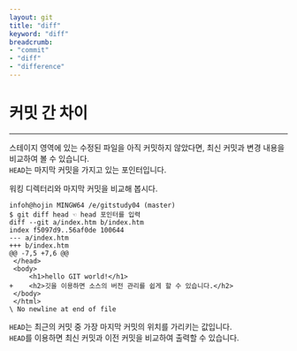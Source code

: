 ```yaml
---
layout: git
title: "diff"
keyword: "diff"
breadcrumb:
- "commit"
- "diff"
- "difference"
---
```


# 커밋 간 차이
---
스테이지 영역에 있는 수정된 파일을 아직 커밋하지 않았다면, 최신 커밋과 변경 내용을 비교하여 볼 수 있습니다.  
`HEAD`는 마지막 커밋을 가지고 있는 포인터입니다.  

워킹 디렉터리와 마지막 커밋을 비교해 봅시다.  

```
infoh@hojin MINGW64 /e/gitstudy04 (master)
$ git diff head ☜ head 포인터를 입력
diff --git a/index.htm b/index.htm
index f5097d9..56af0de 100644
--- a/index.htm
+++ b/index.htm
@@ -7,5 +7,6 @@
 </head>
 <body>
     <h1>hello GIT world!</h1>
+    <h2>깃을 이용하면 소스의 버전 관리를 쉽게 할 수 있습니다.</h2>
 </body>
 </html>
\ No newline at end of file
```

`HEAD`는 최근의 커밋 중 가장 마지막 커밋의 위치를 가리키는 값입니다.  
`HEAD`를 이용하면 최신 커밋과 이전 커밋을 비교하여 출력할 수 있습니다.  

<br>